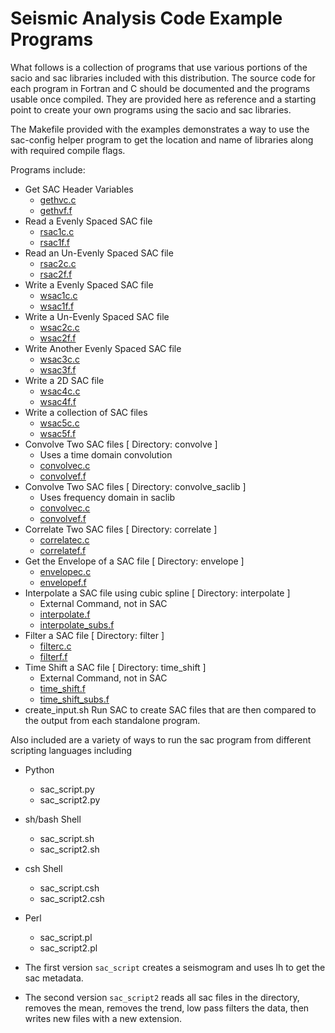 # Seismic Analysis Code Example Programs

What follows is a collection of programs that use various portions of the
sacio and sac libraries included with this distribution.  The source code
for each program in Fortran and C should be documented and the programs 
usable once compiled.  They are provided here as reference and a starting
point to create your own programs using the sacio and sac libraries.

The Makefile provided with the examples demonstrates a way to use the 
sac-config helper program to get the location and name of libraries along
with required compile flags.

Programs include:
  * Get SAC Header Variables 
      - [gethvc.c](./io/gethvc.c)
      - [gethvf.f](./io/gethvf.f)
  * Read a Evenly Spaced SAC file
      - [rsac1c.c](./io/rsac1c.c)
      - [rsac1f.f](./io/rsac1f.f)
  * Read an Un-Evenly Spaced SAC file
      - [rsac2c.c](./io/rsac2c.c)
      - [rsac2f.f](./io/rsac2f.f)
  * Write a Evenly Spaced SAC file
      - [wsac1c.c](./io/wsac1c.c)
      - [wsac1f.f](./io/wsac1f.f)
  * Write a Un-Evenly Spaced SAC file
      - [wsac2c.c](./io/wsac2c.c)
      - [wsac2f.f](./io/wsac2f.f)
  * Write Another Evenly Spaced SAC file
      - [wsac3c.c](./io/wsac3c.c)
      - [wsac3f.f](./io/wasc3f.f)
  * Write a 2D SAC file
      - [wsac4c.c](./io/wsac4c.c)
      - [wsac4f.f](./io/wsac4f.f)
  * Write a collection of SAC files
      - [wsac5c.c](./io/wsac5c.c)
      - [wsac5f.f](./io/wsac5f.f)
  * Convolve Two SAC files [ Directory: convolve ]
      - Uses a time domain convolution
      - [convolvec.c](./convolve/convolvec.c)
      - [convolvef.f](./convolve/convolvef.f)
  * Convolve Two SAC files [ Directory: convolve_saclib ]
      - Uses frequency domain in saclib
      - [convolvec.c](convolve_saclib/convolvec.c)
      - [convolvef.f](convolve_saclib/convolvef.f)
  * Correlate Two SAC files [ Directory: correlate ]
      - [correlatec.c](correlate/correlatec.c)
      - [correlatef.f](correlate/correlatef.f)
  * Get the Envelope of a SAC file [ Directory: envelope ]
      - [envelopec.c](envelope/envelopec.c)
      - [envelopef.f](envelope/envelopef.f)
  * Interpolate a SAC file using cubic spline [ Directory: interpolate ]
      - External Command, not in SAC
      - [interpolate.f](interpolate/interpolate.f)
      - [interpolate_subs.f](interpolate/interpolate_subs.f)
  * Filter a SAC file [ Directory: filter ]
      - [filterc.c](./filter/filterc.c)
      - [filterf.f](./filter/filterf.f)
  * Time Shift a SAC file [ Directory: time_shift ]
      - External Command, not in SAC
      - [time_shift.f](./time_shift/time_shift.f)
      - [time_shift_subs.f](./time_shift/time_shift_subs.f)
  * create_input.sh
      Run SAC to create SAC files that are then 
      compared to the output from each standalone program.

Also included are a variety of ways to run the sac program from different scripting languages
including

  * Python
    - sac_script.py
    - sac_script2.py
  * sh/bash Shell
    - sac_script.sh
    - sac_script2.sh
  * csh Shell
    - sac_script.csh
    - sac_script2.csh
  * Perl
    - sac_script.pl
    - sac_script2.pl

  * The first version `sac_script` creates a seismogram and uses lh to get the sac metadata.

  * The second version `sac_script2` reads all sac files in the directory, removes the mean,
    removes the trend, low pass filters the data, then writes new files with a new extension.
